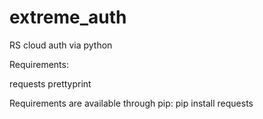 extreme_auth
============

RS cloud auth via python

Requirements:

requests
prettyprint

Requirements are available through pip:
pip install requests
